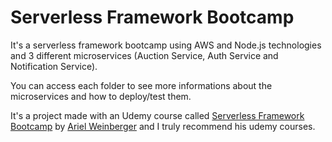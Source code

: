 # Serverless Framework Bootcamp
It's a serverless framework bootcamp using AWS and Node.js technologies and 3 different microservices (Auction Service, Auth Service and Notification Service).

You can access each folder to see more informations about the microservices and how to deploy/test them.

It's a project made with an Udemy course called [Serverless Framework Bootcamp](https://www.udemy.com/course/serverless-framework) by [Ariel Weinberger](https://www.udemy.com/course/serverless-framework/?couponCode=PPINTENTP3#instructor-1) and I truly recommend his udemy courses.
